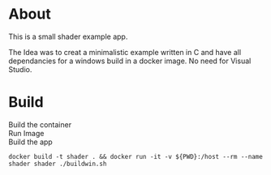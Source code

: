 # About

This is a small shader example app.  

The Idea was to creat a minimalistic example written in C and have all dependancies for a windows build in a docker image. No need for Visual Studio. 

# Build
Build the container  
Run Image  
Build the app  

`docker build -t shader . && docker run -it -v ${PWD}:/host --rm --name shader shader ./buildwin.sh`

